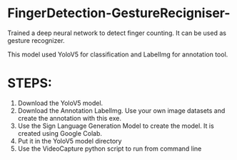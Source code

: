 # FingerDetection-GestureRecigniser-
Trained a deep neural network to detect finger counting. It can be used as gesture recognizer.

This model used YoloV5 for classification and LabelImg for annotation tool. 

STEPS:
=======
1. Download the YoloV5 model.
2. Download the Annotation LabelImg. Use your own image datasets and create the annotation with this exe.
3. Use the Sign Language Generation Model to create the model. It is created using Google Colab.
4. Put it in the YoloV5 model directory
5. Use the VideoCapture python script to run from command line

